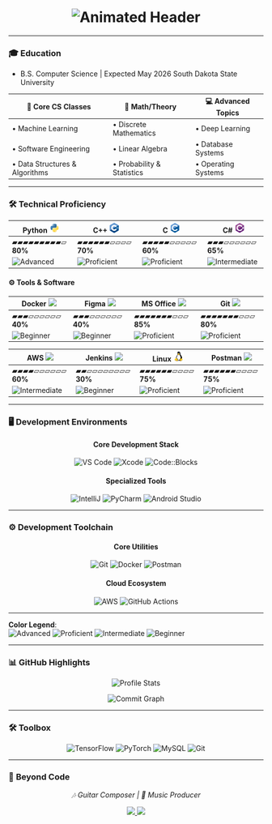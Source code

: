 <h1 align="center">
  <img src="https://readme-typing-svg.demolab.com?font=Fira+Code&size=32&duration=3000&pause=1000&color=FF79C6¢er=true&width=500&lines=✨+Masumbuko+Alulea+✨;💻+Computer+Science+Student;🎓+South+Dakota+State+University;🤖+AI%2FML+Enthusiast" alt="Animated Header" />
</h1>

---

### 🎓 **Education**

+ B.S. Computer Science | Expected May 2026
 South Dakota State University 

<div align="center">
  
  | 🔬 **Core CS Classes**          | 🧮 **Math/Theory**       | 💻 **Advanced Topics**      |
  |---------------------------------|--------------------------|-----------------------------|
  | • Machine Learning              | • Discrete Mathematics    | • Deep Learning             |
  | • Software Engineering          | • Linear Algebra          | • Database Systems          |
  | • Data Structures & Algorithms  | • Probability & Statistics | • Operating Systems        |

</div>

---
### 🛠 **Technical Proficiency**
<div align="center">

| **Python** <img src="https://raw.githubusercontent.com/devicons/devicon/master/icons/python/python-original.svg" width="20"> | **C++** <img src="https://raw.githubusercontent.com/devicons/devicon/master/icons/cplusplus/cplusplus-original.svg" width="20"> | **C** <img src="https://raw.githubusercontent.com/devicons/devicon/master/icons/c/c-original.svg" width="20"> | **C#** <img src="https://raw.githubusercontent.com/devicons/devicon/master/icons/csharp/csharp-original.svg" width="20"> |
|-----------------------------------------------------------------------------------------------------------------------------|--------------------------------------------------------------------------------------------------------------------------------|--------------------------------------------------------------------------------------------------------------|-------------------------------------------------------------------------------------------------------------------------|
| ▰▰▰▰▰▰▰▰▰▱ **80%**                                                                                                        | ▰▰▰▰▰▰▱▱▱▱ **70%**                                                                                                          | ▰▰▰▰▰▱▱▱▱▱ **60%**                                                                                          | ▰▰▰▱▱▱▱▱▱ **65%**                                                                                                      |
| ![Advanced](https://img.shields.io/badge/-Advanced-4CAF50?style=flat-square)                                                | ![Proficient](https://img.shields.io/badge/-Proficient-2196F3?style=flat-square)                                              | ![Proficient](https://img.shields.io/badge/-Proficient-2196F3?style=flat-square)                             | ![Intermediate](https://img.shields.io/badge/-Intermediate-FF9800?style=flat-square)                                    |

</div>

#### ⚙️ **Tools & Software**
<div align="center">

| **Docker** <img src="https://www.vectorlogo.zone/logos/docker/docker-icon.svg" width="20"> | **Figma** <img src="https://www.vectorlogo.zone/logos/figma/figma-icon.svg" width="20"> | **MS Office** <img src="https://www.vectorlogo.zone/logos/microsoft/microsoft-icon.svg" width="20"> | **Git** <img src="https://www.vectorlogo.zone/logos/git-scm/git-scm-icon.svg" width="20"> |
|-------------------------------------------------------------------------------------------|----------------------------------------------------------------------------------------|-----------------------------------------------------------------------------------------------------|------------------------------------------------------------------------------------------|
| ▰▰▰▱▱▱▱▱▱ **40%**                                                                       | ▰▰▰▱▱▱▱▱▱ **40%**                                                                     | ▰▰▰▰▰▰▰▱▱▱ **85%**                                                                                | ▰▰▰▰▰▰▰▱▱▱ **80%**                                                                      |
| ![Beginner](https://img.shields.io/badge/-Beginner-9C27B0?style=flat-square)              | ![Beginner](https://img.shields.io/badge/-Beginner-9C27B0?style=flat-square)            | ![Proficient](https://img.shields.io/badge/-Proficient-2196F3?style=flat-square)                    | ![Proficient](https://img.shields.io/badge/-Proficient-2196F3?style=flat-square)         |

| **AWS** <img src="https://www.vectorlogo.zone/logos/amazon_aws/amazon_aws-icon.svg" width="20"> | **Jenkins** <img src="https://www.vectorlogo.zone/logos/jenkins/jenkins-icon.svg" width="20"> | **Linux** <img src="https://raw.githubusercontent.com/devicons/devicon/master/icons/linux/linux-original.svg" width="20"> | **Postman** <img src="https://www.vectorlogo.zone/logos/getpostman/getpostman-icon.svg" width="20"> |
|------------------------------------------------------------------------------------------------|-----------------------------------------------------------------------------------------------|--------------------------------------------------------------------------------------------------------------------------|-----------------------------------------------------------------------------------------------------|
| ▰▰▰▰▱▱▱▱▱▱ **60%**                                                                           | ▰▰▱▱▱▱▱▱▱▱ **30%**                                                                          | ▰▰▰▰▰▰▱▱▱▱ **75%**                                                                                                      | ▰▰▰▰▰▰▱▱▱▱ **75%**                                                                                |
| ![Intermediate](https://img.shields.io/badge/-Intermediate-FF9800?style=flat-square)           | ![Beginner](https://img.shields.io/badge/-Beginner-9C27B0?style=flat-square)                   | ![Proficient](https://img.shields.io/badge/-Proficient-2196F3?style=flat-square)                                          | ![Proficient](https://img.shields.io/badge/-Proficient-2196F3?style=flat-square)                    |

</div>

---

### 🖥️ **Development Environments**
<div align="center">

#### Core Development Stack
![VS Code](https://img.shields.io/badge/VS_Code-007ACC?style=for-the-badge&logo=visual-studio-code&logoColor=white)
![Xcode](https://img.shields.io/badge/Xcode-147EFB?style=for-the-badge&logo=xcode&logoColor=white)
![Code::Blocks](https://img.shields.io/badge/Code::Blocks-FF6F00?style=for-the-badge&logo=cplusplus&logoColor=white)

#### Specialized Tools
![IntelliJ](https://img.shields.io/badge/IntelliJ_IDEA-000000?style{for-the-badge&logo=intellij-idea&logoColor=white)
![PyCharm](https://img.shields.io/badge/PyCharm-000000?style=for-the-badge&logo=pycharm&logoColor=white)
![Android Studio](https://img.shields.io/badge/Android_Studio-3DDC84?style=for-the-badge&logo=android-studio&logoColor=white)

</div>

---

### ⚙️ **Development Toolchain**
<div align="center">

#### Core Utilities
![Git](https://img.shields.io/badge/Git-F05032?style=for-the-badge&logo=git&logoColor=white)
![Docker](https://img.shields.io/badge/Docker-2496ED?style=for-the-badge&logo=docker&logoColor=white)
![Postman](https://img.shields.io/badge/Postman-FF6C37?style=for-the-badge&logo=postman&logoColor=white)

#### Cloud Ecosystem
![AWS](https://img.shields.io/badge/AWS-232F3E?style=for-the-badge&logo=amazon-aws&logoColor=white)
![GitHub Actions](https://img.shields.io/badge/GitHub_Actions-2088FF?style=for-the-badge&logo=github-actions&logoColor=white)

</div>

---

**Color Legend**:  
![Advanced](https://img.shields.io/badge/-Advanced-4CAF50) ![Proficient](https://img.shields.io/badge/-Proficient-2196F3) ![Intermediate](https://img.shields.io/badge/-Intermediate-FF9800) ![Beginner](https://img.shields.io/badge/-Beginner-9C27B0)

---

### 📊 GitHub Highlights
<div align="center">

  ![Profile Stats](https://github-readme-stats.vercel.app/api?username=aluleam&show_icons=true&theme=radical&count_private=true&include_all_commits=true)
  
  ![Commit Graph](https://github-readme-activity-graph.vercel.app/graph?username=aluleam&theme=react-dark&hide_border=true&area=true)

</div>

---

### 🛠️ **Toolbox**
<div align="center">
  
  ![TensorFlow](https://img.shields.io/badge/TensorFlow-FF6F00?style=flat&logo=tensorflow&logoColor=white)
  ![PyTorch](https://img.shields.io/badge/PyTorch-EE4C2C?style=flat&logo=pytorch&logoColor=white)
  ![MySQL](https://img.shields.io/badge/MySQL-4479A1?style=flat&logo=mysql&logoColor=white)
  ![Git](https://img.shields.io/badge/Git-F05032?style=flat&logo=git&logoColor=white)

</div>

---

### 🎸 **Beyond Code**
<p align="center">
  <em>🎶 Guitar Composer | 🎹 Music Producer</em>
</p>

<p align="center">
  <a href="mailto:makingaberto69@gmail.com">
    <img src="https://img.shields.io/badge/📧_Email-Me-red?style=for-the-badge&logo=gmail">
  </a>
  <a href="https://linkedin.com/in/mk-alulea">
    <img src="https://img.shields.io/badge/🔗_LinkedIn-0077B5?style=for-the-badge&logo=linkedin">
  </a>
</p>
